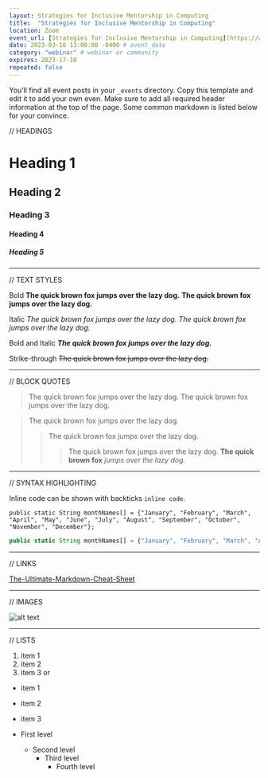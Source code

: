 ```yaml
---
layout: Strategies for Inclusive Mentorship in Computing
title:  "Strategies for Inclusive Mentorship in Computing"
location: Zoom
event_url: [Strategies for Inclusive Mentorship in Computing](https://www.exascaleproject.org/workforce-development-seminar-series/) 
date: 2023-03-16 13:00:00 -0400 # event_date
category: "webinar" # webinar or community
expires: 2023-17-10
repeated: false
---
```


You’ll find all event posts in your `_events` directory. Copy this template and edit it to add your own even. Make sure to add all required header information at the top of the page. Some common markdown is listed below for your convince.

// HEADINGS

# Heading 1
## Heading 2
### Heading 3
#### Heading 4
##### Heading 5


---

// TEXT STYLES

Bold
**The quick brown fox jumps over the lazy dog.**
__The quick brown fox jumps over the lazy dog.__

Italic
*The quick brown fox jumps over the lazy dog.*
_The quick brown fox jumps over the lazy dog._

Bold and Italic
**_The quick brown fox jumps over the lazy dog._**

Strike-through
~~The quick brown fox jumps over the lazy dog.~~

---

// BLOCK QUOTES

> The quick brown fox jumps over the lazy dog.
> The quick brown fox jumps over the lazy dog.

> The quick brown fox jumps over the lazy dog.
>> The quick brown fox jumps over the lazy dog.
>>> The quick brown fox jumps over the lazy dog.
> **The quick brown fox** *jumps over the lazy dog.*

--- 

// SYNTAX HIGHLIGHTING

Inline code can be shown with backticks `inline code`.

```
public static String monthNames[] = {"January", "February", "March", "April", "May", "June", "July", "August", "September", "October", "November", "December"};
```

```js
public static String monthNames[] = {"January", "February", "March", "April", "May", "June", "July", "August", "September", "October", "November", "December"};
```

---

// LINKS

[The-Ultimate-Markdown-Cheat-Sheet](https://github.com/lifeparticle/Markdown-Cheatsheet) 

---

// IMAGES

![alt text](https://via.placeholder.com/100)

---

// LISTS

1. item 1
1. item 2
1. item 3
or
* item 1
* item 2
* item 3

* First level
    * Second level
        * Third level
            * Fourth level
